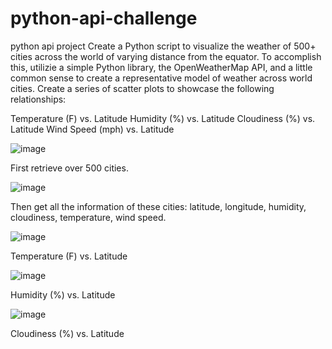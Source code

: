 # python-api-challenge
python api project
Create a Python script to visualize the weather of 500+ cities across the world of varying distance from the equator. To accomplish this, utilizie a simple Python library, the OpenWeatherMap API, and a little common sense to create a representative model of weather across world cities.
Create a series of scatter plots to showcase the following relationships:

Temperature (F) vs. Latitude
Humidity (%) vs. Latitude
Cloudiness (%) vs. Latitude
Wind Speed (mph) vs. Latitude

![image](https://user-images.githubusercontent.com/79819331/120253646-e8486780-c255-11eb-97a1-5ba0b6c2e60e.png)

First retrieve over 500 cities.

![image](https://user-images.githubusercontent.com/79819331/120253785-4ecd8580-c256-11eb-8903-3b26707fd392.png)

Then get all the information of these cities: latitude, longitude, humidity, cloudiness, temperature, wind speed.

![image](https://user-images.githubusercontent.com/79819331/120254332-986aa000-c257-11eb-9c3d-592e3c2a1b8d.png)

Temperature (F) vs. Latitude


![image](https://user-images.githubusercontent.com/79819331/120254135-22663900-c257-11eb-9c87-8a54f7d04af1.png)

Humidity (%) vs. Latitude


![image](https://user-images.githubusercontent.com/79819331/120254225-593c4f00-c257-11eb-85b5-a59173fdafcd.png)


Cloudiness (%) vs. Latitude

